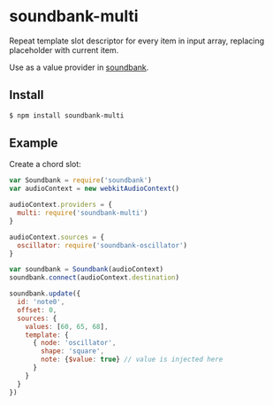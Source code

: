 soundbank-multi
===

Repeat template slot descriptor for every item in input array, replacing placeholder with current item.

Use as a value provider in [soundbank](https://github.com/mmckegg/soundbank).

## Install

```bash
$ npm install soundbank-multi
```

## Example

Create a chord slot:

```js
var Soundbank = require('soundbank')
var audioContext = new webkitAudioContext()

audioContext.providers = {
  multi: require('soundbank-multi')
}

audioContext.sources = {
  oscillator: require('soundbank-oscillator')
}

var soundbank = Soundbank(audioContext)
soundbank.connect(audioContext.destination)

soundbank.update({
  id: 'note0',
  offset: 0,
  sources: {
    values: [60, 65, 68],
    template: {
      { node: 'oscillator',
        shape: 'square',
        note: {$value: true} // value is injected here
      }
    }
  }
})
```